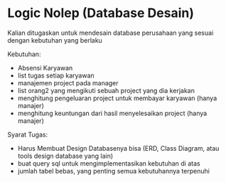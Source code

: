 # Logic Nolep (Database Desain)

Kalian ditugaskan untuk mendesain database perusahaan yang sesuai dengan kebutuhan yang berlaku

Kebutuhan:
- Absensi Karyawan
- list tugas setiap karyawan
- manajemen project pada manager
- list orang2 yang mengikuti sebuah project yang dia kerjakan
- menghitung pengeluaran project untuk membayar karyawan (hanya manajer)
- menghitung keuntungan dari hasil menyelesaikan project (hanya manajer)

Syarat Tugas:
- Harus Membuat Design Databasenya bisa (ERD, Class Diagram, atau tools design database yang lain)
- buat query sql untuk mengimplementasikan kebutuhan di atas
- jumlah tabel bebas, yang penting semua kebutuhannya terpenuhi
